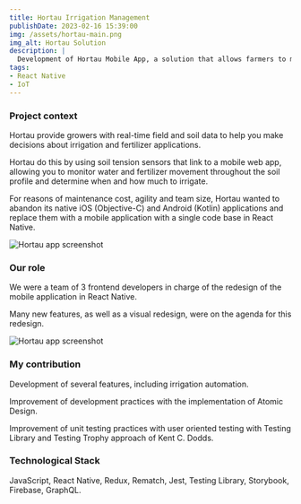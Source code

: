 ```yaml
---
title: Hortau Irrigation Management
publishDate: 2023-02-16 15:39:00
img: /assets/hortau-main.png
img_alt: Hortau Solution
description: |
  Development of Hortau Mobile App, a solution that allows farmers to manage their irrigation systems remotely.
tags:
- React Native
- IoT
---
```


### Project context

Hortau provide growers with real-time field and soil data to help you make decisions about irrigation and fertilizer applications. 

Hortau do this by using soil tension sensors that link to a mobile web app, allowing you to monitor water and fertilizer movement throughout the soil profile and determine when and how much to irrigate.

For reasons of maintenance cost, agility and team size, Hortau wanted to abandon its native iOS (Objective-C) and Android (Kotlin) applications and replace them with a mobile application with a single code base in React Native.

<img src="/assets/hortau-screenshot1.png" alt="Hortau app screenshot">

### Our role

We were a team of 3 frontend developers in charge of the redesign of the mobile application in React Native.

Many new features, as well as a visual redesign, were on the agenda for this redesign.

<img src="/assets/hortau-screenshot2.png" alt="Hortau app screenshot">

### My contribution

Development of several features, including irrigation automation.

Improvement of development practices with the implementation of Atomic Design.

Improvement of unit testing practices with user oriented testing with Testing Library and Testing Trophy approach of Kent C. Dodds.

### Technological Stack

JavaScript, React Native, Redux, Rematch, Jest, Testing Library, Storybook, Firebase, GraphQL.
